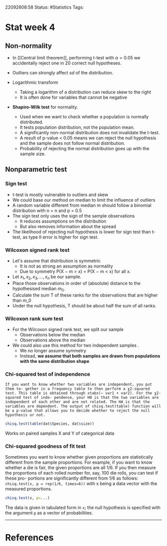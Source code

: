 22092608:58
Status:  #Statistics
Tags: 

# Stat week 4
## Non-normality
- In [[Central limit theorem]], performing t-test with $\alpha=0.05$ we accidentally reject one in 20 correct null hypotheses.
- Outliers can strongly affect $sd$ of the distribution.

-   Logarithmic transform
	- Taking a logarithm of a distribution can reduce skew to the right
	- It is often done for variables that cannot be negative
-   **Shapiro-Wilk test** for normality.
	- Used when we want to check whether a population is normally distributed. 
	- It tests population distribution, not the population mean.
	- A significantly non-normal distribution does not invalidate the t-test. 
	- A result of p-value < 0.05 means we can reject the null hypothesis and the sample does not follow normal distribution.
	- Probability of rejecting the normal distribution goes up with the sample size. 

## Nonparametric test
### Sign test
- t-test is mostly vulnerable to outliers and skew
- We could base our method on median to limit the influence of outliers
- A random variable different from median m should follow a binomial distribution with n = n and p = 0.5
- The sign test only uses the sign of the sample observations
	- It reduces assumptions on the distribution
	- But also removes information about the spread 
- The likelihood of rejecting null hypothesis is lower for sign test than t-test, as type II error is higher for sign test.

### Wilcoxon signed rank test
- Let's assume that distribution is symmetric
	- It is not as strong an assumption as normality
	- Due to symmetry P(X − m > x) = P(X − m < x) for all x.
- Let $x_1, x_2, x_3, ... , x_n$ be our sample.
- Place those observations in order of (absolute) distance to the hypothesised median $m_0$. 
- Calculate the sum T of these ranks for the observations that are higher than m_0
- Under the null hypothesis, T should be about half the sum of all ranks.

### Wilcoxon rank sum test
- For the Wilcoxon signed rank test, we split our sample 
	- Observations below the median  
	- Observations above the median
- We could also use this method for two independent samples .
	- We no longer assume symmetry  
	- Instead, **we assume that both samples are drawn from populations with the same distribution shape**
### Chi-squared test of independence
	If you want to know whether two variables are independent, you put them to- gether in a frequency table to then perform a χ2-squared test. This table is obtained through xtabs(∼ var1 + var2). For the χ2-squared test of inde- pendence, your H0 is that the two variables are independent of each other and are not related. The HA is that the variables are dependent. The output of chisq.test(table) function will be a p-value that allows you to decide whether to reject the null hypothesis or not.

```R
chisq.test(table(dat$Species, dat$size))
```

Works on paired samples X and Y of categorical data

### Chi-squared goodness of fit test
Sometimes you want to know whether given proportions are statistically different from the sample proportions. For example, if you want to know whether a die is fair, the given proportions are all 1/6. If you then measure the proportions of each rolled number for, say, 100 die rolls, you can test if these pro- portions are significantly different from 1/6 as follows: `chisq.test(x, p = rep(1/6, times=6))` with x being a data vector with the measured proportions.
```R
chisq.test(x, p=...)
```
The data is given in tabulated form in `x`; the null hypothesis is specified with the argument `p` as a vector of probabilities. 


---
# References